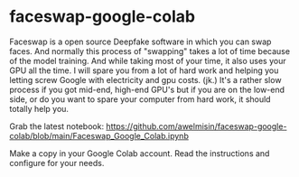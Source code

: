 # faceswap-google-colab
Faceswap is a open source Deepfake software in which you can swap faces. And normally this process of "swapping" takes a lot of time because of the model training. And while taking most of your time, it also uses your GPU all the time. I will spare you from a lot of hard work and helping you letting screw Google with electricity and gpu costs. (jk.) It's a rather slow process if you got mid-end, high-end GPU's but if you are on the low-end side, or do you want to spare your computer from hard work, it should totally help you.

Grab the latest notebook: 
https://github.com/awelmisin/faceswap-google-colab/blob/main/Faceswap_Google_Colab.ipynb

Make a copy in your Google Colab account.
Read the instructions and configure for your needs.
